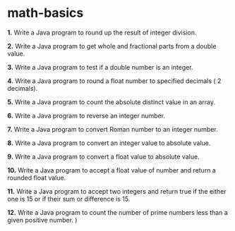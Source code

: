 # math-basics

**1.**  Write a Java program to round up the result of integer division. 

**2.**  Write a Java program to get whole and fractional parts from a double value.  

**3.**  Write a Java program to test if a double number is an integer. 

**4.**  Write a Java program to round a float number to specified decimals ( 2 decimals).  

**5.**  Write a Java program to count the absolute distinct value in an array.  

**6.**  Write a Java program to reverse an integer number.  

**7.**  Write a Java program to convert Roman number to an integer number. 

**8.**  Write a Java program to convert an integer value to absolute value.  

**9.**  Write a Java program to convert a float value to absolute value.  

**10.**  Write a Java program to accept a float value of number and return a rounded float value.  

**11.**  Write a Java program to accept two integers and return true if the either one is 15 or if their sum or difference is 15.  

**12.**  Write a Java program to count the number of prime numbers less than a given positive number. )
